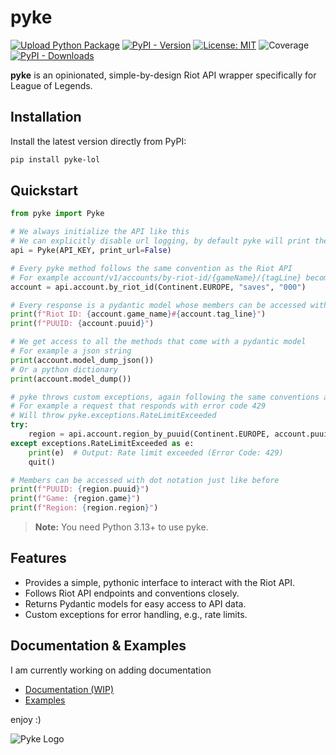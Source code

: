 # pyke

[![Upload Python Package](https://github.com/diodemusic/pyke/actions/workflows/python-publish.yml/badge.svg?event=release)](https://github.com/diodemusic/pyke/actions/workflows/python-publish.yml)
[![PyPI - Version](https://img.shields.io/pypi/v/pyke-lol)](https://pypi.org/project/pyke-lol/)
[![License: MIT](https://img.shields.io/badge/License-MIT-yellow.svg)](https://github.com/diodemusic/pyke/blob/main/LICENCE.txt)
![Coverage](https://img.shields.io/badge/Coverage-94%25-brightgreen.svg)
[![PyPI - Downloads](https://img.shields.io/pypi/dd/pyke-lol)](https://pypi.org/project/pyke-lol/)

**pyke** is an opinionated, simple-by-design Riot API wrapper specifically for League of Legends.

## Installation

Install the latest version directly from PyPI:

```bash
pip install pyke-lol
```

## Quickstart

```py
from pyke import Pyke

# We always initialize the API like this
# We can explicitly disable url logging, by default pyke will print the url of all api calls
api = Pyke(API_KEY, print_url=False)

# Every pyke method follows the same convention as the Riot API
# For example account/v1/accounts/by-riot-id/{gameName}/{tagLine} becomes the following
account = api.account.by_riot_id(Continent.EUROPE, "saves", "000")

# Every response is a pydantic model whose members can be accessed with dot notation
print(f"Riot ID: {account.game_name}#{account.tag_line}")
print(f"PUUID: {account.puuid}")

# We get access to all the methods that come with a pydantic model
# For example a json string
print(account.model_dump_json())
# Or a python dictionary
print(account.model_dump())

# pyke throws custom exceptions, again following the same conventions as the Riot API
# For example a request that responds with error code 429
# Will throw pyke.exceptions.RateLimitExceeded
try:
    region = api.account.region_by_puuid(Continent.EUROPE, account.puuid)
except exceptions.RateLimitExceeded as e:
    print(e)  # Output: Rate limit exceeded (Error Code: 429)
    quit()

# Members can be accessed with dot notation just like before
print(f"PUUID: {region.puuid}")
print(f"Game: {region.game}")
print(f"Region: {region.region}")
```

> **Note:** You need Python 3.13+ to use pyke.

## Features

- Provides a simple, pythonic interface to interact with the Riot API.
- Follows Riot API endpoints and conventions closely.
- Returns Pydantic models for easy access to API data.
- Custom exceptions for error handling, e.g., rate limits.

## Documentation & Examples

I am currently working on adding documentation

- [Documentation (WIP)](/)
- [Examples](https://github.com/diodemusic/pyke/tree/master/examples)

enjoy :)

![Pyke Logo](https://github.com/diodemusic/pyke/blob/main/assets/logo.png?raw=true)
